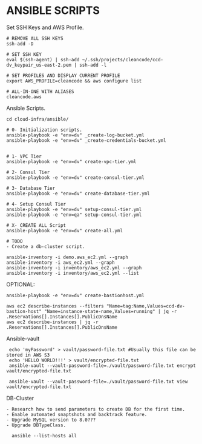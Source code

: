 # ANSIBLE SCRIPTS

Set SSH Keys and AWS Profile.

    # REMOVE ALL SSH KEYS
    ssh-add -D

    # SET SSH KEY 
    eval $(ssh-agent) | ssh-add ~/.ssh/projects/cleancode/ccd-dv_keypair_us-east-2.pem | ssh-add -l
    
    # SET PROFILES AND DISPLAY CURRENT PROFILE
    export AWS_PROFILE=cleancode && aws configure list

    # ALL-IN-ONE WITH ALIASES
    cleancode.aws


Ansible Scripts.

    cd cloud-infra/ansible/
    
    # 0- Initialization scripts.
    ansible-playbook -e "env=dv" _create-log-bucket.yml
    ansible-playbook -e "env=dv" _create-credentials-bucket.yml
        
        
    # 1- VPC Tier
    ansible-playbook -e "env=dv" create-vpc-tier.yml
    
    # 2- Consul Tier
    ansible-playbook -e "env=dv" create-consul-tier.yml
    
    # 3- Database Tier
    ansible-playbook -e "env=dv" create-database-tier.yml
    
    # 4- Setup Consul Tier
    ansible-playbook -e "env=dv" setup-consul-tier.yml
    ansible-playbook -e "env=qa" setup-consul-tier.yml
        
    # X- CREATE ALL Script
    ansible-playbook -e "env=dv" create-all.yml        
        
    # TODO
    - Create a db-cluster script.
 
    ansible-inventory -i demo.aws_ec2.yml --graph
    ansible-inventory -i aws_ec2.yml --graph
    ansible-inventory -i inventory/aws_ec2.yml --graph
    ansible-inventory -i inventory/aws_ec2.yml --list
    
    

OPTIONAL:

    ansible-playbook -e "env=dv" create-bastionhost.yml
    
    aws ec2 describe-instances --filters "Name=tag:Name,Values=ccd-dv-bastion-host" "Name=instance-state-name,Values=running" | jq -r .Reservations[].Instances[].PublicDnsName
    aws ec2 describe-instances | jq -r .Reservations[].Instances[].PublicDnsName
    
 Ansible-vault  
 
     echo 'myPassword' > vault/password-file.txt #Usually this file can be stored in AWS S3
     echo 'HELLO WORLD!!!' > vault/encrypted-file.txt 
     ansible-vault --vault-password-file=./vault/password-file.txt encrypt vault/encrypted-file.txt 
     
     ansible-vault --vault-password-file=./vault/password-file.txt view vault/encrypted-file.txt 
     
     
 DB-Cluster
 
    - Research how to send parameters to create DB for the first time.
    - Enable automated snaptshots and backtrack feature.
    - Upgrade MySQL version to 8.0???
    - Upgrade DBTypeClass.
    
      ansible --list-hosts all
      